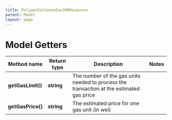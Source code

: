 ```yaml
---
title: PolygonEstimateGas200Response
parent: Model
layout: page
---
```


# Model Getters

Method name | Return type | Description | Notes
------------ | ------------- | ------------- | -------------
**getGasLimit()** | **string** | The number of the gas units needed to process the transaction at the estimated gas price |
**getGasPrice()** | **string** | The estimated price for one gas unit (in wei) |

